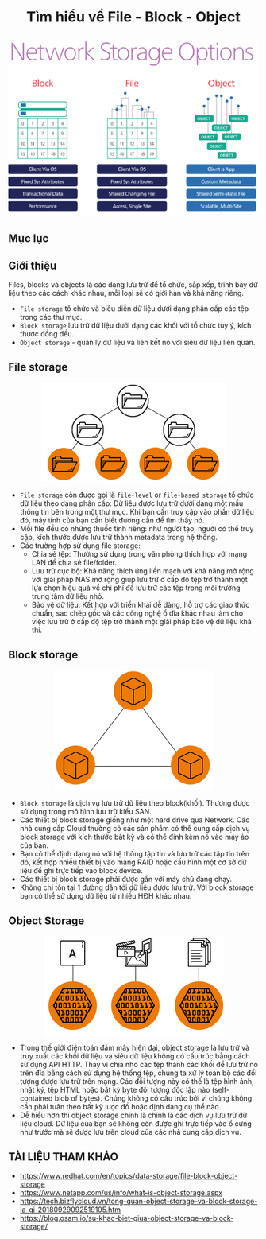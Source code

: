 
# <p align="center">Tìm hiểu về File - Block - Object</p>

<p align="center"><img src="../../images/raid/1_SWAcJbczyNgkNpw1fz-2-A.png"></p>

## Mục lục  

## Giới thiệu
Files, blocks và objects là các dạng lưu trữ để tổ chức, sắp xếp, trình bày dữ liệu theo các cách khác nhau, mỗi loại sẽ có giới hạn và khả năng riêng.  
- `File storage` tổ chức và biểu diễn dữ liệu dưới dạng phân cấp các tệp trong các thư mục.  
- `Block storage` lưu trữ dữ liệu dưới dạng các khối với tổ chức tùy ý, kích thước đồng đều.  
- `Object storage` - quản lý dữ liệu và liên kết nó với siêu dữ liệu liên quan.  

## File storage  

<p align="center"><img src="../../images/raid/fileStorage_orange_320x242_0.png"></p>  

- `File storage` còn được gọi là `file-level` or `file-based storage` tổ chức dữ liệu theo dạng phân cấp: Dữ liệu được lưu trữ dưới dạng một mẩu thông tin bên trong một thư mục. Khi bạn cần truy cập vào phần dữ liệu đó, máy tính của bạn cần biết đường dẫn để tìm thấy nó.  
- Mỗi file đều có những thuốc tính riêng: như người tạo, người có thể truy cập, kích thước được lưu trữ thành metadata trong hệ thống.
- Các trường hợp sử dụng file storage:
  - Chia sẻ tệp: Thường sử dụng trong văn phòng thích hợp với mạng LAN để chia sẻ file/folder.
  - Lưu trữ cục bộ: Khả năng thích ứng liền mạch với khả năng mở rộng với giải pháp NAS mở rộng giúp lưu trữ ở cấp độ tệp trở thành một lựa chọn hiệu quả về chi phí để lưu trữ các tệp trong môi trường trung tâm dữ liệu nhỏ.
  - Bảo vệ dữ liệu: Kết hợp với triển khai dễ dàng, hỗ trợ các giao thức chuẩn, sao chép gốc và các công nghệ ổ đĩa khác nhau làm cho việc lưu trữ ở cấp độ tệp trở thành một giải pháp bảo vệ dữ liệu khả thi.
## Block storage  

<p align="center"><img src="../../images/raid/blockStorage_orange_320x242_0.png"></p>
 
- `Block storage` là dịch vụ lưu trữ dữ liệu theo block(khối). Thương được sử dụng trong mô hình lưu trữ kiểu SAN.
- Các thiết bị block storage giống như một hard drive qua Network. Các nhà cung cấp Cloud thường có các sản phẩm có thể cung cấp dịch vụ block storage với kích thước bất kỳ và có thể đính kèm nó vào máy ảo của bạn. 
- Bạn có thể định dạng nó với hệ thống tập tin và lưu trữ các tập tin trên đó, kết hợp nhiều thiết bị vào mảng RAID hoặc cấu hình một cơ sở dữ liệu để ghi trực tiếp vào block device.  
- Các thiết bị block storage phải được gắn với máy chủ đang chạy.
- Không chỉ tồn tại 1 đường dẫn tới dữ liệu được lưu trữ. Với block storage bạn có thể sử dụng dữ liệu từ nhiều HĐH khác nhau.

## Object Storage

<p align="center"><img src="../../images/raid/objectStorage_orange_360x198_0.png"></p>  

- Trong thế giới điện toán đám mây hiện đại, object storage là lưu trữ và truy xuất các khối dữ liệu và siêu dữ liệu không có cấu trúc bằng cách sử dụng API HTTP. Thay vì chia nhỏ các tệp thành các khối để lưu trữ nó trên đĩa bằng cách sử dụng hệ thống tệp, chúng ta xử lý toàn bộ các đối tượng được lưu trữ trên mạng. Các đối tượng này có thể là tệp hình ảnh, nhật ký, tệp HTML hoặc bất kỳ byte đối tượng độc lập nào (self-contained blob of bytes). Chúng không có cấu trúc bởi vì chúng không cần phải tuân theo bất kỳ lược đồ hoặc định dạng cụ thể nào.
- Dễ hiểu hơn thì object storage chính là chính là các dịch vụ lưu trữ dữ liệu cloud. Dữ liệu của bạn sẽ không còn được ghi trực tiếp vào ổ cứng như trước mà sẽ được lưu trên cloud của các nhà cung cấp dịch vụ.  




## TÀI LIỆU THAM KHẢO  
- https://www.redhat.com/en/topics/data-storage/file-block-object-storage
- https://www.netapp.com/us/info/what-is-object-storage.aspx
- https://tech.bizflycloud.vn/tong-quan-object-storage-va-block-storage-la-gi-20180929092519105.htm
- https://blog.osam.io/su-khac-biet-giua-object-storage-va-block-storage/